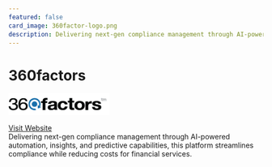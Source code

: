 ```yaml
---
featured: false
card_image: 360factor-logo.png
description: Delivering next-gen compliance management through AI-powered automation, insights, and predictive capabilities, this platform streamlines compliance while reducing costs for financial services.
---
```


# 360factors
<img src="360factor-logo.png" alt="Logo" style="max-width: 200px; height: auto;">

<a href="https://www.360factors.com/compliance-management-system/">Visit Website</a>  
Delivering next-gen compliance management through AI-powered automation, insights, and predictive capabilities, this platform streamlines compliance while reducing costs for financial services.
